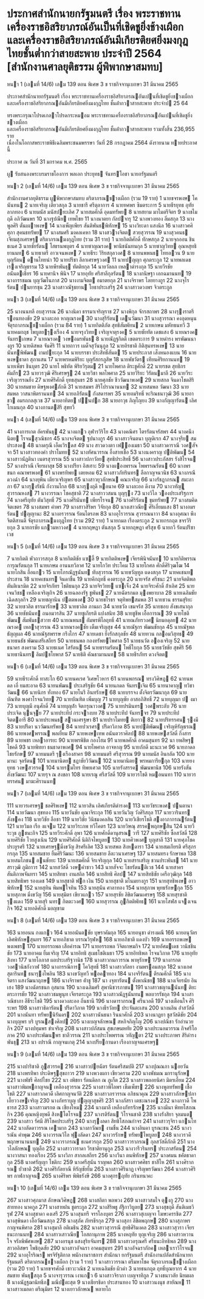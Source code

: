 
# ประกาศสำนักนายกรัฐมนตรี เรื่อง พระราชทานเครื่องราชอิสริยาภรณ์อันเป็นที่เชิดชูยิ่งช้างเผือกและเครื่องราชอิสริยาภรณ์อันมีเกียรติยศยิ่งมงกุฎไทยชั้นต่ำกว่าสายสะพาย ประจำปี 2564 [สำนักงานศาลยุติธรรม ผู้พิพากษาสมทบ]
      
      

      
      

 หนา    1 (เลมที่    14/6) 
เลม    139   ตอน  พิเศษ   3   ข ราชกิจจานุเบกษา 31   มีนาคม   2565 
 
 
ประกาศสํานักนายกรัฐมนตรี 
เรื่อง  พระราชทานเครื่องราชอิสริยาภรณอันเปนที่เชิดชูยิ่งชางเผือก 
และเครื่องราชอิสริยาภรณอันมีเกียรติยศยิ่งมงกุฎไทย 
ชั้นต่ํากวาสายสะพาย 
ประจําป  25   64 
 
 
ทรงพระกรุณาโปรดเกลาโปรดกระหมอม   พระราชทานเครื่องราชอิสริยาภรณอันเปนที่เชิดชูยิ่งชางเผือก   
และเครื่องราชอิสริยาภรณอันมีเกียรติยศยิ่งมงกุฎไทย  ชั้นต่ํากวาสายสะพาย  รวมทั้งสิ้น  236,955  ราย   
เนื่องในโอกาสพระราชพิธีเฉลิมพระชนมพรรษา  วันที่  28  กรกฎาคม  2564  ดังรายนาม ทายประกาศนี้ 
 
ประกาศ  ณ  วันที่  31  มกราคม  พ.ศ.    2565 
 
ผู รับสนองพระบรมราชโองการ 
พลเอก ประยุทธ  จันทรโอชา 
นายกรัฐมนตรี 

 หนา    2 (เลมที่    14/6) 
เลม    139   ตอน  พิเศษ   3   ข ราชกิจจานุเบกษา 31   มีนาคม   2565 
 
 
สํานักงานศาลยุติธรรม 
ผูพิพากษาสมทบ 
ตริตาภรณชางเผือก  (รวม    19  ราย) 
 1 นายขจรพงษ  โคนันทน 
 2 นายเจริญ  เตียวสกุล 
 3 นายชารี  ศรีตุลาการ 
 4 นายทศพร  ซิมตระการ 
 5 นายธีรยุทธ  อุทัยลาภทอง 
 6 นายมนัส  มนัสปยะเลิศ 
 7 นายสมศักดิ์  อุดมทรัพย 
 8 นายสยาม  มาไมตรีจิตร 
 9 นางชไมฤดี  อภิวัฒนพร 
 10 นางฐปณีย  เทพไชย 
 11 นางนาตยา  กัลปจารุ 
 12 นางพวงทอง  ลิ่มสกุล 
 13 นางพูลศิริ  ตั่นเผาพงษ 
 14 นางเพ็ญเพียร  สันติพันธพิทักษ 
 15 นางวิยะดา  แสงนิล 
 16 นางสาวศศิศุภา  สุคนธทรัพย 
 17 นางสมศรี  มงคลเคหา 
 18 นางสวางจิตต  สวยสุวรรณ 
 19 นางสุวคนธ  เจียมสุภเศรษฐ 
ตริตาภรณมงกุฎไทย  (รวม    31  ราย) 
 1 นายกิตติศักดิ์  ทักษสกุล 
 2 นายจุกออน  ชินธเนศ 
 3 นายชัยรัตน  โสธรนพบุตร 
 4 นายชาญณรงค  พานิชนันทนกุล 
 5 นายชาญวิทย  อุณหสุทธิยานนท 
 6 นายธาตรี  อาวเจนพงษ 
 7 นายธีระ  วิริยสกุลวงศ 
 8 นายนพพนธ  ไทยลวน 
 9 นายบุญรัตน  ดานไทยนํา 
 10 นายปรีชา  ลีลาเศรษฐวงศ 
 11 นายปญญา  ศุภตระกูล 
 12 นายพลเดช  เรงเจริญธรรม 
 13 นายพีรพันธุ  ทัตติยกุล 
 14 นายวัลลภ  เหลาดํารงกุล 
 15 นายวีรชัย  อนันตเธียร 
 16 นายศานิจ  พินิจ 
 17 นายอุทัย  ศรีสาลีกุลรัตน 
 18 นางกนิษฐา  เอกฉมานนท 
 19 นางกรรชมณ  บุญวัฒโนภาส 
 20 นางงามจิตต  อมาตยกุล 
 21 นางจิราพร  ไลยยางกูร 
 22 นางจุไรรัตน  ปนยารชุน 
 23 นางสาวณัฐธยาน  โยธาประเสริฐ 
 24 นางสาวดวงพร  จิวตระกูล 

 หนา    3 (เลมที่    14/6) 
เลม    139   ตอน  พิเศษ   3   ข ราชกิจจานุเบกษา 31   มีนาคม   2565 
 
 
 25 นางนนทลี  อบสุวรรณ 
 26 นางนิดา  ธรรมาเจริญราช 
 27 นางพิกุล  จักรสถาพร 
 28 นางรุงราตรี  รอนทองชัย 
 29 นางละออ  หาญณรงค 
 30 นางสุรีรัตน  เดนวัฒนา 
 31 นางสุวรรณา  คงอุดหนุน 
จัตุรถาภรณชางเผือก  (รวม  84  ราย) 
 1 นายกิตติภัต     สุทธิสัมพัทน 
 2 นายเกษม  มหัทธนทวี 
 3 นายคมกฤช  ไพบูลยรุงเรือง 
 4 นายจรุงวิทย  เจริญจาตุรงค 
 5 นายชัยทัต  เดชแสง 
 6 นายณรงค  จันทรเกษม 
 7 นายณรงค  วงษอมรพันธ 
 8 นายณัฏฐกิตติ์  เขตตระการ 
 9 นายดํารง  พรพัฒนนางกูร 
 10 นายดิสพล  จันศิริ 
 11 นายถาวร  เผด็จสุวันนุกูล 
 12 นายถิรชาติ  กิติสุนทรพงษ 
 13 นายนันทพิพัฒน  งามปยะกุล 
 14 นายบรรชา  ประสิทธิ์สันต 
 15 นายประภาส  เส็งหนองแบน 
 16 นายพงษธาดา  สุภาแสน 
 17 นายพรหมพิริยะ  บุญรัสกรภูสิษ 
 18 นายพัชวัตร  เทียนศิริยกานนท 
 19 นายเพ็ชร  ชินบุตร 
 20 นายโ พธิทัต  พิริยวิรุตม 
 21 นายไพศาล  ติระชูศักดิ์ 
 22 นายรชต  สุทธิกรคัมภีร 
 23 นายวรวุฒิ  ศิริเศรษฐ 
 24 นายวิชา  พลไพศาล 
 25 นายวิริยะ  วิรัตนมาลี 
 26 นายวีระ  เจริญวรรณยิ่ง 
 27 นายศิริศักดิ์  ยุทธสุนธร 
 28 นายศุภชัย  ชีววัฒนาพงศ 
 29 นายสกล  จินดาโชตสิริ 
 30 นายสมชาย  ดิษฐพงศภักดี 
 31 นายสมพร  สิริโปราณานนท 
 32 นายสมพล  วัฒนา 
 33 นายสมพล  วาสนาพิตรานนท 
 34 นายอภิรัตน  กังสดารพร 
 35 นายอมริทธิ์  หะริณธนาวุฒิ 
 36 นายอาชว  อมรถกลสุเวช 
 37 นายอาทิตย  ปนปก 
 38 นายอาวุธ  ภิญโญยง 
 39 นางกัญญารัตน  เลิศโกเมนกุล 
 40 นางกานตสิรี  สุขทวี 

 หนา    4 (เลมที่    14/6) 
เลม    139   ตอน  พิเศษ   3   ข ราชกิจจานุเบกษา 31   มีนาคม   2565 
 
 
 41 นางการเกต  อัครพันธุ 
 42 นางแกว  อุฬารวิริโย 
 43 นางคณิศร  ไตรรัตนจรัสพร 
 44 นางคนึงนิตย  โรจนสุวณิชกร 
 45 นางจงจิตต  ฐปนางกูร 
 46 นางสาวจินตนา  บุญดิเรก 
 47 นางจุรีย  สมประสงค 
 48 นางดรุณี  เอ็ดเวิรดส 
 49 นาง สาวดวงตา  เฟองเมธา 
 50 นางสาวดาราณี  วงศสัจจา 
 51 นางสาวทองคํา  ปราโมทย 
 52 นางทัศนวรรณ  อึ้งสายเชื้อ 
 53 นางนงคราญ  ปติพัฒน 
 54 นางสาวนัฎตินา  เนตรสุวรรณ 
 55 นางสาวปภาวัลย  สุทธิประสิทธิ์ 
 56 นางสาวประภัสสร  รังสิโรจน 
 57 นางปราณี  เจียรผาสุข 
 58 นางปรียา  อิสเฮาะ 
 59 นางผองพรรณ  ไพพรรณรัตน 
 60 นางพรชนก  คณาพรพงศ 
 61 นางพรทิพย  เตยหอม 
 62 นางสาวภัทรินทร  ลือกาญจนวนิช 
 63 นางภรณี  ดวงฉ่ํา 
 64 นางยุพิน  เตียวเจริญพร 
 65 นางสาวยุวลักษณ  คณะเจริญ 
 66 นางรัชฎาภรณ  สมะลาภา 
 67 นางรุงรัชนี  กังวานไกล 
 68 นางรุงฤดี  หอนาค 
 69 นางละออ  ดีงาม 
 70 นางวทัญู  สุวรรณหงส 
 71 นางวรรณา  โชคสุชาติ 
 72 นางสาววสมน  บุญรุง 
 73 นางวิไล  วองประเสริฐการ 
 74 นางศรีฤทัย  ตันวิสุทธิ์ 
 75 นางศิรินันท  เพียรโรจน 
 76 นางศิริรัตน  ขุมทรัพย 
 77 นางสมคิด  จิตเขตร 
 78 นางสมพร  คําพร 
 79 นางสาวสิริพร  วิจัยกุล 
 80 นางเสาวณีย  ศิริเอี่ยมแสง 
 81 นางอมรรัตน  ปญญานะ 
 82 นางอรวรรณ  รัตนไตรภพ 
 83 นางอุไรวรรณ  สุวรรณนาวา 
 84 นางอุศณา  พึงจิตติสานติ์ 
จัตุรถาภรณมงกุฎไทย  (รวม  292  ราย) 
 1 นายกมล  เรืองตระกูล 
 2 นายกรกฤต     ขจรวิริยกุล 
 3 นายกรชัย  แกวมหาวงศ 
 4 นายกฤษฎา  ตันสกุล 
 5 นายกฤษฎา  ศรีสุข 
 6 นายกวี  รัตนปรีชาเวช 

 หนา    5 (เลมที่    14/6) 
เลม    139   ตอน  พิเศษ   3   ข ราชกิจจานุเบกษา 31   มีนาคม   2565 
 
 
 7 นายกิตติ  พัวถาวรสกุล 
 8 นายกิตติชัย  แซลี้ 
 9 นายกิตติพงษ  เจียรพินิจนันท 
 10 นายกิติพรรณ  การุณรัตนกุล 
 11 นายเกษม  อานนทวิลาศ 
 12 นายโกวิท  ประโคม 
 13 นายโกศล  ศักดิ์ศิริวุฒโฒ 
 14 นายโกสิน  ถือแกว 
 15 นายไกรณัฏฐนันท  ทับสุวรรณ 
 16 นายขวัญทูล  แดงสกุล 
 17 นายคเชนท  ประสาน 
 18 นายคเชนทร  จินดาชื่น 
 19 นายคึกฤทธิ์  คงตระกูล 
 20 นายจรัส  ศรีชนะ 
 21 นายจิตติพล  ตันติเนรมิต 
 22 นายจิรภัทร  โชติธนกุล 
 23 นายจิรวิทย  แซเจ็ง 
 24 นายจิระศักดิ์  ล้ําเลิศ 
 25 นายเจนวิชช  เหลืองเจริญกิจ 
 26 นายฉลองรัฐ  ชูพันธ 
 27 นายฉัตรกมล  มุงพยาบาล 
 28 นายเฉลิมชัย  เฉิดสกุลกิจ 
 29 นายชญานิน  ปตตพงศ 
 30 นายชโรธร  จตุทิพยสมพล 
 31 นายชวน  ธรรมสุริยะ 
 32 นายชวลิต  ธรรมารักษ 
 33 นายชวลิต  ภานผา 
 34 นายชวัล  เขมจรัส 
 35 นายชอบ  สังขเสนากุล 
 36 นายชัชนันท  ถนอมวรสิน 
 37 นายชูเกียรติ  แปงสนิท 
 38 นายชูชีพ  เอื้อการณ 
 39 นายโชติพัฒน  สัมพันธสวาท 
 40 นายณพนธ  อัมพรพิไลฤทธิ์ 
 41 นายณภัทรวงศ  นิยมอดุลย 
 42 นายณรงค  เหลาสุวรรณ 
 43 นายณรงคชัย  เต็มเจริญสุข 
 44 นายณัฐกร  พัฒนชัยกุล 
 45 นายณัฐพล  ธัญญผล 
 46 นายณัฐสพรรษ  กรึงไกร 
 47 นายเดชา  ยิ่งรักสกุลชัย 
 48 นายทวน  กลอมวิสุทธ 
 49 นายธนธัช  พัฒนเสรีเสถียร 
 50 นายธนพล  กองทรัพยไพศาล 
 51 นายธนวัต  อองเจริญ 
 52 นายธนาคร  สงคราม 
 53 นายธเนศ  โสรัตน 
 54 นายธรรมรัตน  โพธิ์ใบกุล 
 55 นายธวัชชัย  สุขศิริ 
 56 นายธานินทร  ลิมปชโยพาส 
 57 นายธิติ  คัณธามานนท 
 58 นายธีรภัทร  ดวงจิตต 

 หนา    6 (เลมที่    14/6) 
เลม    139   ตอน  พิเศษ   3   ข ราชกิจจานุเบกษา 31   มีนาคม   2565 
 
 
 59 นายธีระศักดิ์  ทาสะโก 
 60 นายนคเรศ  วิเศษโวหาร 
 61 นายนพกรณ  ทรงวิศิษฎ 
 62 นายนพดล  เอี่    ยมสะอาด 
 63 นายนพัฒน  ประเสริฐชัย 
 64 นายนภดล  จันทรเจิม 
 65 นายนาคาญ  ทวิชาวัฒน 
 66 นายนิกร  ทั่งทอง 
 67 นายโนรี  อินทรักษ 
 68 นายบรรจง  ตั้งจิตรวัฒนากุล 
 69 นายบัณฑิต  พงศาโรจนวิทย 
 70 นายบัณฑิต  เพิ่มบุญ 
 71 นายบุญชัย  อาสอภิสิทธิ์ 
 72 นายบุญมา  ป   งมา 
 73 นายบุญมี  อนุศักดิ์ 
 74 นายบุญล้ํา  จิตกรุณาวงศ 
 75 นายปรมินทร  วงศพระลับ 
 76 นายประเจิด  นุนจุย 
 77 นายประทีป  กระจางบท 
 78 นายประทีป  จันทรจร 
 79 นายประทีป  จิตตอารี 
 80 นายประพนธ  สวนเศรฐษา 
 81 นายปราโมทย  ติเยาว 
 82 นายปริทรรศน  รุงมี 
 83 นายปรีดา  นววัฒนทรัพย 
 84 นายปวเรศร  ปรีดาวิภาต 
 85 นายปติพัฒน  เจริญหิรัญธรณ 
 86 นายพงศพรรณ  พลเยี่ยม 
 87 นายพงษเทพ  อนันตวราศิลป 
 88 นายพงษสวัสดิ์  กิ่งสาร 
 89 นายพชร  เหลาอารยะ 
 90 นายพรพิชิต  กองโฮม 
 91 นายพลศักดิ์  อาคมสุนทร 
 92 นา ยพสิษฐ  โชคดี 
 93 นายพิทยา  ธนธาดาพงศ 
 94 นายไพศาล  อาจหาญ 
 95 นายภักดี  มะนะเวศ 
 96 นายภาดล  ไชยรักษ 
 97 นายมนตรี  รุงเรืองสาคร 
 98 นายมนตรี  ศรีสุวรรณ 
 99 นายมนัส  อินกลัด 
 100 นายมานะ  จุลรัตน 
 101 นายมานิตย  ชฎาชัยวิวัฒน 
 102 นายมานิตย  พรหมการียกุล 
 103 นายยงยุทธ  วงษสวรรค 
 104 นายรมไทร  ทิพยเศวต 
 105 นายรังสรรค  พัฒนพานิช 
 106 นายรังสัน  สังขวัฒนะ 
 107 นายรุจ  ณ สงขลา 
 108 นายเรณู  ศรีสวัสดิ์ 
 109 นายวรโชติ  หมอนนทา 
 110 นายวรทรรศน  มาฆะศิรานนท 

 หนา    7 (เลมที่    14/6) 
เลม    139   ตอน  พิเศษ   3   ข ราชกิจจานุเบกษา 31   มีนาคม   2565 
 
 
 111 นายวรเศรษฐ  ชลศิริพงษ 
 112 นายวสิน  เลิศเกียรติดํารงค 
 113 นายวัชระพงศ  ปนตานา 
 114 นายวัฒนา  สุขทอง 
 115 นายวันชัย  คุณาจิระกุล 
 116 นายวันวิญ  วังศิริสกุล 
 117 นายวารินทร  สังขคง 
 118 นายวิชัย  ลือชา 
 119 นายวิชัย  วินิชมงคลสิน 
 120 นายวิเชียรโชติ  สงอาภากรณรัตน 
 121 นายวิมล  เรือ   งแจม 
 122 นายวิระภพ  ทวีโคตร 
 123 นายวิษณุ  สรรคพฤกษสิน 
 124 นายวีระวุธ  ภูชนะกิจ 
 125 นายวีระศักดิ์  ลุพา 
 126 นายศักดิ์ดานุสรณ  วารี 
 127 นายศิริชัย  ซื้อสวัสดิ์ 
 128 นายศิริชัย  ไวยสูงเนิน 
 129 นายศิริศักดิ์  นิติกิจไพบูลย 
 130 นายศิวพงศ  บุญสาลี 
 131 นายศุภโชค  ประยูรศรี 
 132 นายเศรษฐมิ่งขวัญ  สิรศรีเลิศ 
 133 นายสพล  สิงหดารา 
 134 นายสมเกียรติ  ศรีสุภรกรกุล 
 135 นายสมชาย  ยิ้มศิริวัฒนะ 
 136 นายสมชาย  ลีละวนาเศรษฐ 
 137 นายสมทรง  รักษาพล 
 138 นายสมโภชน  อนชัยยะ 
 139 นายสมศักดิ์  จิรเจริญกุล 
 140 นายสรรเสริญ  ชวนประพันธ 
 141 นายสราวุฒิ  ภูมิถาวร 
 142 นายสวัสดิ์  วงษคําซาว 
 143 นายสัจจะ  ไชยรัตนติเวช 
 144 นายสาคร  สันติภาพจันทรา 
 145 นายสิทธา  งานสถิล 
 146 นายสิทธิ  ศิลป 
 147 นายสิทธิชัย  เครือวุฒิกุล 
 148 นายสิทธิพร  รองเดช 
 149 นายสุชาติ  ฟก   เงิน 
 150 นายสุชาติ  มโนมยางกูร 
 151 นายสุทธิพงษ  อาวพิทักษ 
 152 นายสุทิน  พิมพใจทิน 
 153 นายสุนัน  ศาลาทอง 
 154 นายสุภาพ  พุทธรักษกุล 
 155 นายสุภาพ  มิ่งขวัญ 
 156 นายสุมิตร  เขียวแกว 
 157 นายสุรชัย  ลิขิตวัฒนเศรษฐ 
 158 นายสุรชาติ  รุงแดง 
 159 นายสุริ  นทร  กิตตะวงศ 
 160 นายสุวรรณ  ภูกิตติพัทธ 
 161 นายโสฬส  แจงเจนกิจ 
 162 นายอดิศักดิ์  มอญขาม 

 หนา    8 (เลมที่    14/6) 
เลม    139   ตอน  พิเศษ   3   ข ราชกิจจานุเบกษา 31   มีนาคม   2565 
 
 
 163 นายอนน  กงแกว 
 164 นายอนันตชัย  บุษราคัมกุล 
 165 นายอนุชา  ดํารงมณี 
 166 นายอนุวัตร  เลิศพิทักษสุนทร 
 167 นายอภิชาต  บรรณวิรุฬห 
 168 นายอภิชาติ  แดงบัว 
 169 นายอรรถพงษ  พงเพชร 
 170 นายอรรถพล  เสือคํารณ 
 171 นายอรรถพล  วิจิตเกษมกิจ 
 172 นายอัศมเดช  วานิชชินชัย 
 173 นายอาคม  ยิ้มเจริญ 
 174 นายอิทธิ  สุเมธโชติเมธา 
 175 นายอิทธิพล  โรจนวิภาต 
 176 นายอุทัย  สิงหา 
 177 นายโอภาส  ผลประเสริฐวานิช 
 178 นางสาวกนกวรรณ  พาหุรักษ 
 179 นางกรกต  วงศวนิชกังวาฬ 
 180 นางกรรณิการ  โควิสุทธิ์ 
 181 นางสาวกัลยา  งามพรอมสกุล 
 182 นางเกศสุตารินท  ธนารุงไพลิน 
 183 นางขวัญทวี  พอคาทอง 
 184 นางจรีรัตน  ตีรณศักดิ์ 
 185 นางจิตรา  แสงวัฒนาฤกษ 
 186 นางจิราพร  ค้ําชู 
 187 นา งจุฑารัตน  ตั้งพาณิชย 
 188 นางเจียรนัย  อินเฮง 
 189 นางฉัตรชนก  อุสมาน 
 190 นางเฉลิมศรี  สุพานิชวรภาชน 
 191 นางสาวชญานนันท  ติยะตระการชัย 
 192 นางสาวชมพูนุท  เจียรตระกูล 
 193 นางสาวณัฏฐนันทน  พลบวรรัชกุล 
 194 นางสาวณิชาภา  ลีธีระโชติ 
 195 นางดวงละออ  ถิ่นธานี 
 196 นางดาราภรณ  ศรีนวลดี 
 197 นางเตือนใจ  ศิริระพร 
 198 นางสาวธิดารัตน  ปรีดาวิภาต 
 199 นางธีรวัลย  ประจันตะเสน 
 200 นางนลิน  อ่ําสวัสดิ์ 
 201 นางนันทา  ทรัพยนิรันดร 
 202 นางสาวนันธนา  รินนาศักดิ์ 
 203 นางนาฏยา  ชูสวัสดิชัย 
 204 นางบุญพร  บริ    บูรณสงศิลป 
 205 นางเบญจลักษณ  สหกิจภิญโญ 
 206 นางปณิชา  รักอํานวยกิจ 
 207 นางปทุมพร  ขําเจริญ 
 208 นางสาวปภัสมน  สุขเกษมหทัย 
 209 นางประนอมวรรณ  กิจศรีโอภาค 
 210 นางประพัฒนพร  ชาลีวรรณ 
 211 นางประไพพรรณ  วทัญุตา 
 212 นางประภาพร  สิริดํารงพันธุ 
 213 นา งปราณี  กาญจนเกตุ 
 214 นางปรียกานดา  เรืองกาญจนเศรษฐ 

 หนา    9 (เลมที่    14/6) 
เลม    139   ตอน  พิเศษ   3   ข ราชกิจจานุเบกษา 31   มีนาคม   2565 
 
 
 215 นางปาริชาติ  ภูสวรรค 
 216 นางสาวปยฉัตร  รัตนศรีสมบัติ 
 217 นางปุณณภา  นอยวัน 
 218 นางพรทิพา  ประดิษฐสุขถาวร 
 219 นางพวงผกา  เขียวคราม 
 220 นางพัชมณ  มกรานุรักษ 
 221 นางพัชรี  ศิลปไชย 
 222 นา งพิชยา  รัตนดิลก ณ ภูเก็ต 
 223 นางสาวพลอยนิศา  มิตรเอี่ยม 
 224 นางสาวพิมพกาญจน  เหลืองสุวรรณ 
 225 นางสาวพิไลพร  เข็มเพ็ชร 
 226 นางพูลทรัพย  เชื้อโชติ 
 227 นางสาวภควดี  เลิศกาญจนวัติ 
 228 นางสาวภรวรรณ  อภิธนาคุณ 
 229 นางสาวภักษปภา  เอี้ยววงษเจริญ 
 230 นางภัทราบุญ  ปญญาสุขศิริ 
 231 นางภัสรา  เตชะณรงค 
 232 นางภาวดี  โพธารส 
 233 นางสาวมรกต  ณ เชียงใหม 
 234 นางมาลี  เหลืองภัทรรักษ 
 235 นางมีนา  พิทยโสภณกิจ 
 236 คุณหญิงยุพดี  สิงหโตโรจน 
 237 นางรติรัตน  วิโรจนชาติ 
 238 นางรังสิยา  จุลมนต 
 239 นางสาว รัศมี  สิริโชคประเสริฐ 
 240 นางรุงลดา  สิทธิโสภณกําจร 
 241 นางสาวรุจิรา  แกนโท 
 242 นางลัดดาวรรณ  เคามาก 
 243 นางลาวัณย  งามชื่น 
 244 นางลินดา  บูรณะชน 
 245 นางวรณัน  คําพุฒ 
 246 นางวรรณวิไล  ฟุงลัดดา 
 247 นางวรรักษ  ทรัพยไพบูลย 
 248 นางวรวดี  พฤกษานานนท 
 249 นางวราภรณ  ธเนศวรกุล 
 250 นางสาววราภรณ  กุลสวัสดิ์ภักดี 
 251 นางวไลลักษณ  บุญลือ 
 252 นางสาววาราดา  วีรชาติยานุกูล 
 253 นางวารีวรินทร  ประภาสรัตน 
 254 นางวาสนา  ทองเรือง 
 255 นางวิภา  สากลเสถียร 
 256 นางวีนา  ตนพิทักษ 
 257 นางศมน  ชคัตธาดากุล 
 258 นางศรัญญา  โชติกะ 
 259 นางศรีสุนัน  ราญพล 
 260 นางสาวศศิธร  ชาสีโห 
 261 นางศิราภรณ  บัวชาติ 
 262 นางศิริกัลยาณี  หิรัญชัยยิ้ม 
 263 นางสาวศิรินาฏ  เจริญพรวัฒนา 
 264 นางสาวศิริพร  กาฬกาญจน 
 265 นางศิริพร  พิพิธรังษี 
 266 นางศุกรฤทัย  กรินทนาคะ 

 หนา    10 (เลมที่    14/6) 
เลม    139   ตอน  พิเศษ   3   ข ราชกิจจานุเบกษา 31   มีนาคม   2565 
 
 
 267 นางสาวศุภมาส  ลักษณวิศิษฏ 
 268 นางสถิตา  พลพวง 
 269 นางสาวสมใจ  ตุงกู 
 270 นางสายทอง  นาคกูล 
 271 นางสายฝน  ชูตระกูล 
 272 นางสิริพธู  ลัฐิกาวิบูลย 
 273 นางสุขฤดี  สันติเมธวิรุฬ 
 274 นางสุชาดา  คงเสรี 
 275 นางสุนทรี  จรรโลงบุตร 
 276 นางสาวสุเบญจา  โฆษะครรชิต 
 277 นางสุพินดา  เอื้อวัฒนสกุล 
 278 นางสุภัค  ภัทรธีรกุล 
 279 นางสุภา  ลิขิตพฤกษ 
 280 นางสุภาพร  กาญจนพิศาล 
 281 นางสุมาลี  อติเมธิน 
 282 นางสาวสุวรรณี  สุทธิศิริมงคล 
 283 นางสาวสุวรา  เจียรธนะกานนท 
 284 นางสาวเสาวณีย  โอสถานุภาพ 
 285 นางหฤทัย  บุญเจริญ 
 286 นางสาวหวานใจ  จรัลพิพัศพงษ 
 287 นางอรนุช  แสงสุริยจันทร 
 288 นางสาวอรุณศรี  ศรีธนะอิทธิพล 
 289 นางสาวอลิสษร  โพธิกุดสัย 
 290 นางสาวอัจฉรา  อาคมสุนทร 
 291 นางอัจฉราภักค  เหลาเราวิโรจน 
 292 นางอุไรริณร  พรจิรัฐติกาล 
พนักงานราชการ 
สํานักนา  ยกรัฐมนตรี 
สํานักงานปลัดสํานักนายกรัฐมนตรี 
ตริตาภรณชางเผือก  (รวม    1  ราย) 
1  นางสาววรรณา  ตรีมหาโชค 
จัตุรถาภรณชางเผือก  (รวม  20  ราย) 
 1 นายขจรศักดิ์  เชาวะวณิช 
 2 นายเฉลิมชัย  ผิวดํา 
 3 นายธนกฤต  ฤทธิ์บุณยากร 
 4 นายสมชาย  พันธุสกุล 
 5 นางจารุวรรณ  เงาแกว 
 6 นางสาวจิราภา  เบญจาทิกูล 
 7 นางชนาวลัย  นิยมผล 
 8 นางณัฏฐฌานิทธีภ  มณีปตะสุต 
 9 นางเธียรธิดา  ประสานทอง 
 10 นางสาวนงนุช  สายัณห 
 11 นางสาวเมลดา  ตรีณุมิตร 
 12 นางเยาวลักษณ  พลายโถ 